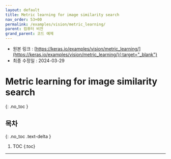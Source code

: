 ```yaml
---
layout: default
title: Metric learning for image similarity search
nav_order: 53+00
permalink: /examples/vision/metric_learning/
parent: 컴퓨터 비전
grand_parent: 코드 예제
---
```


* 원본 링크 : [https://keras.io/examples/vision/metric_learning/](https://keras.io/examples/vision/metric_learning/){:target="_blank"}
* 최종 수정일 : 2024-03-29

# Metric learning for image similarity search
{: .no_toc }

## 목차
{: .no_toc .text-delta }

1. TOC
{:toc}

---
